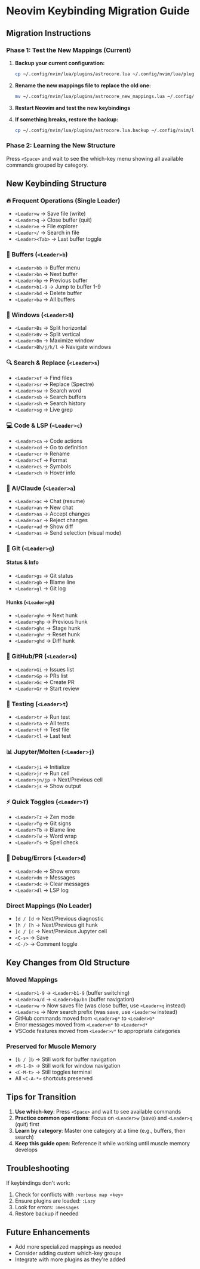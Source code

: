 # Neovim Keybinding Migration Guide

## Migration Instructions

### Phase 1: Test the New Mappings (Current)

1. **Backup your current configuration:**
   ```bash
   cp ~/.config/nvim/lua/plugins/astrocore.lua ~/.config/nvim/lua/plugins/astrocore.lua.backup
   ```

2. **Rename the new mappings file to replace the old one:**
   ```bash
   mv ~/.config/nvim/lua/plugins/astrocore_new_mappings.lua ~/.config/nvim/lua/plugins/astrocore.lua
   ```

3. **Restart Neovim and test the new keybindings**

4. **If something breaks, restore the backup:**
   ```bash
   cp ~/.config/nvim/lua/plugins/astrocore.lua.backup ~/.config/nvim/lua/plugins/astrocore.lua
   ```

### Phase 2: Learning the New Structure

Press `<Space>` and wait to see the which-key menu showing all available commands grouped by category.

## New Keybinding Structure

### 🔥 Frequent Operations (Single Leader)
- `<Leader>w` → Save file (write)
- `<Leader>q` → Close buffer (quit)
- `<Leader>e` → File explorer
- `<Leader>/` → Search in file
- `<Leader><Tab>` → Last buffer toggle

### 📁 Buffers (`<Leader>b`)
- `<Leader>bb` → Buffer menu
- `<Leader>bn` → Next buffer
- `<Leader>bp` → Previous buffer
- `<Leader>b1-9` → Jump to buffer 1-9
- `<Leader>bd` → Delete buffer
- `<Leader>ba` → All buffers

### 📁 Windows (`<Leader>B`)
- `<Leader>Bs` → Split horizontal
- `<Leader>Bv` → Split vertical
- `<Leader>Bm` → Maximize window
- `<Leader>Bh/j/k/l` → Navigate windows

### 🔍 Search & Replace (`<Leader>s`)
- `<Leader>sf` → Find files
- `<Leader>sr` → Replace (Spectre)
- `<Leader>sw` → Search word
- `<Leader>sb` → Search buffers
- `<Leader>sh` → Search history
- `<Leader>sg` → Live grep

### 💻 Code & LSP (`<Leader>c`)
- `<Leader>ca` → Code actions
- `<Leader>cd` → Go to definition
- `<Leader>cr` → Rename
- `<Leader>cf` → Format
- `<Leader>cs` → Symbols
- `<Leader>ch` → Hover info

### 🤖 AI/Claude (`<Leader>a`)
- `<Leader>ac` → Chat (resume)
- `<Leader>an` → New chat
- `<Leader>aa` → Accept changes
- `<Leader>ar` → Reject changes
- `<Leader>ad` → Show diff
- `<Leader>as` → Send selection (visual mode)

### 🌿 Git (`<Leader>g`)
#### Status & Info
- `<Leader>gs` → Git status
- `<Leader>gb` → Blame line
- `<Leader>gl` → Git log

#### Hunks (`<Leader>gh`)
- `<Leader>ghn` → Next hunk
- `<Leader>ghp` → Previous hunk
- `<Leader>ghs` → Stage hunk
- `<Leader>ghr` → Reset hunk
- `<Leader>ghd` → Diff hunk

### 🌿 GitHub/PR (`<Leader>G`)
- `<Leader>Gi` → Issues list
- `<Leader>Gp` → PRs list
- `<Leader>Gc` → Create PR
- `<Leader>Gr` → Start review

### 🧪 Testing (`<Leader>t`)
- `<Leader>tr` → Run test
- `<Leader>ta` → All tests
- `<Leader>tf` → Test file
- `<Leader>tl` → Last test

### 📊 Jupyter/Molten (`<Leader>j`)
- `<Leader>ji` → Initialize
- `<Leader>jr` → Run cell
- `<Leader>jn/jp` → Next/Previous cell
- `<Leader>js` → Show output

### ⚡ Quick Toggles (`<Leader>T`)
- `<Leader>Tz` → Zen mode
- `<Leader>Tg` → Git signs
- `<Leader>Tb` → Blame line
- `<Leader>Tw` → Word wrap
- `<Leader>Ts` → Spell check

### 🔧 Debug/Errors (`<Leader>d`)
- `<Leader>de` → Show errors
- `<Leader>dm` → Messages
- `<Leader>dc` → Clear messages
- `<Leader>dl` → LSP log

### Direct Mappings (No Leader)
- `]d / [d` → Next/Previous diagnostic
- `]h / [h` → Next/Previous git hunk
- `]c / [c` → Next/Previous Jupyter cell
- `<C-s>` → Save
- `<C-/>` → Comment toggle

## Key Changes from Old Structure

### Moved Mappings
- `<Leader>1-9` → `<Leader>b1-9` (buffer switching)
- `<Leader>a/d` → `<Leader>bp/bn` (buffer navigation)
- `<Leader>w` → Now saves file (was close buffer, use `<Leader>q` instead)
- `<Leader>s` → Now search prefix (was save, use `<Leader>w` instead)
- GitHub commands moved from `<Leader>g*` to `<Leader>G*`
- Error messages moved from `<Leader>m*` to `<Leader>d*`
- VSCode features moved from `<Leader>v*` to appropriate categories

### Preserved for Muscle Memory
- `[b / ]b` → Still work for buffer navigation
- `<M-1-8>` → Still work for window navigation
- `<C-M-t>` → Still toggles terminal
- All `<C-A-*>` shortcuts preserved

## Tips for Transition

1. **Use which-key**: Press `<Space>` and wait to see available commands
2. **Practice common operations**: Focus on `<Leader>w` (save) and `<Leader>q` (quit) first
3. **Learn by category**: Master one category at a time (e.g., buffers, then search)
4. **Keep this guide open**: Reference it while working until muscle memory develops

## Troubleshooting

If keybindings don't work:
1. Check for conflicts with `:verbose map <key>`
2. Ensure plugins are loaded: `:Lazy`
3. Look for errors: `:messages`
4. Restore backup if needed

## Future Enhancements

- Add more specialized mappings as needed
- Consider adding custom which-key groups
- Integrate with more plugins as they're added